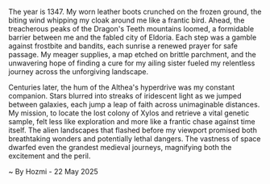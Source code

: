 
The year is 1347.  My worn leather boots crunched on the frozen ground, the biting wind whipping my cloak around me like a frantic bird.  Ahead, the treacherous peaks of the Dragon's Teeth mountains loomed, a formidable barrier between me and the fabled city of Eldoria.  Each step was a gamble against frostbite and bandits, each sunrise a renewed prayer for safe passage.  My meager supplies, a map etched on brittle parchment, and the unwavering hope of finding a cure for my ailing sister fueled my relentless journey across the unforgiving landscape.


Centuries later, the hum of the Althea's hyperdrive was my constant companion.  Stars blurred into streaks of iridescent light as we jumped between galaxies, each jump a leap of faith across unimaginable distances.  My mission, to locate the lost colony of Xylos and retrieve a vital genetic sample, felt less like exploration and more like a frantic chase against time itself.  The alien landscapes that flashed before my viewport promised both breathtaking wonders and potentially lethal dangers. The vastness of space dwarfed even the grandest medieval journeys, magnifying both the excitement and the peril.

~ By Hozmi - 22 May 2025
